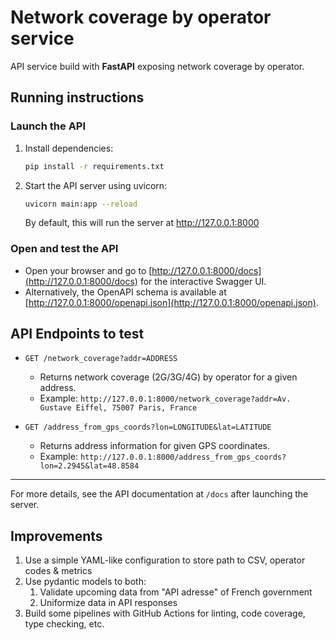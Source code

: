 # Network coverage by operator service

API service build with **FastAPI** exposing network coverage by operator.

## Running instructions

### Launch the API

1. Install dependencies:
   ```bash
   pip install -r requirements.txt
   ```
2. Start the API server using uvicorn:
   ```bash
   uvicorn main:app --reload
   ```
   By default, this will run the server at http://127.0.0.1:8000

### Open and test the API

- Open your browser and go to [http://127.0.0.1:8000/docs](http://127.0.0.1:8000/docs) for the interactive Swagger UI.
- Alternatively, the OpenAPI schema is available at [http://127.0.0.1:8000/openapi.json](http://127.0.0.1:8000/openapi.json).

## API Endpoints to test

- `GET /network_coverage?addr=ADDRESS`
  - Returns network coverage (2G/3G/4G) by operator for a given address.
  - Example: `http://127.0.0.1:8000/network_coverage?addr=Av. Gustave Eiffel, 75007 Paris, France`

- `GET /address_from_gps_coords?lon=LONGITUDE&lat=LATITUDE`
  - Returns address information for given GPS coordinates.
  - Example: `http://127.0.0.1:8000/address_from_gps_coords?lon=2.2945&lat=48.8584`

---

For more details, see the API documentation at `/docs` after launching the server.

## Improvements

1. Use a simple YAML-like configuration to store path to CSV, operator codes & metrics
2. Use pydantic models to both:
   1. Validate upcoming data from "API adresse" of French government
   2. Uniformize data in API responses
3. Build some pipelines with GitHub Actions for linting, code coverage, type checking, etc.
